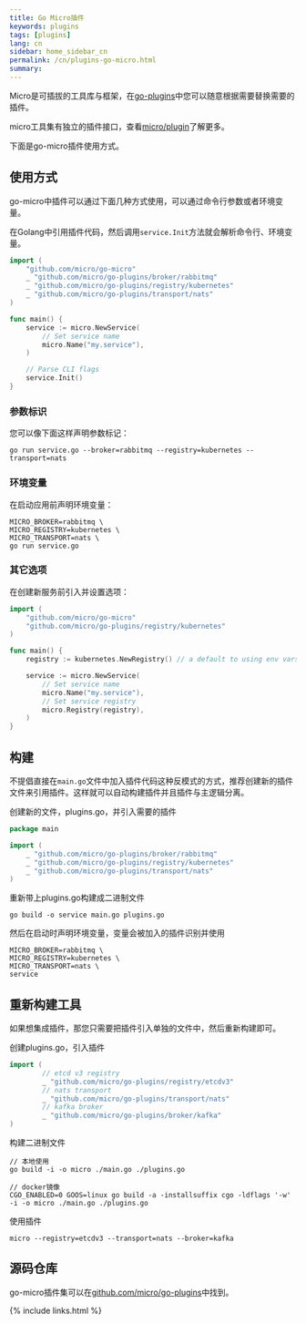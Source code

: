 ```yaml
---
title: Go Micro插件
keywords: plugins
tags: [plugins]
lang: cn
sidebar: home_sidebar_cn
permalink: /cn/plugins-go-micro.html
summary: 
---
```


Micro是可插拔的工具库与框架，在[go-plugins](https://github.com/micro/go-plugins)中您可以随意根据需要替换需要的插件。

micro工具集有独立的插件接口，查看[micro/plugin](https://github.com/micro/micro/tree/master/plugin)了解更多。

下面是go-micro插件使用方式。

## 使用方式

go-micro中插件可以通过下面几种方式使用，可以通过命令行参数或者环境变量。

在Golang中引用插件代码，然后调用`service.Init`方法就会解析命令行、环境变量。

```go
import (
	"github.com/micro/go-micro"
	_ "github.com/micro/go-plugins/broker/rabbitmq"
	_ "github.com/micro/go-plugins/registry/kubernetes"
	_ "github.com/micro/go-plugins/transport/nats"
)

func main() {
	service := micro.NewService(
		// Set service name
		micro.Name("my.service"),
	)

	// Parse CLI flags
	service.Init()
}
```

### 参数标识

您可以像下面这样声明参数标记：

```shell
go run service.go --broker=rabbitmq --registry=kubernetes --transport=nats
```

### 环境变量

在启动应用前声明环境变量：

```
MICRO_BROKER=rabbitmq \
MICRO_REGISTRY=kubernetes \ 
MICRO_TRANSPORT=nats \ 
go run service.go
```

### 其它选项

在创建新服务前引入并设置选项：

```go
import (
	"github.com/micro/go-micro"
	"github.com/micro/go-plugins/registry/kubernetes"
)

func main() {
	registry := kubernetes.NewRegistry() // a default to using env vars for master API

	service := micro.NewService(
		// Set service name
		micro.Name("my.service"),
		// Set service registry
		micro.Registry(registry),
	)
}
```

## 构建

不提倡直接在`main.go`文件中加入插件代码这种反模式的方式，推荐创建新的插件文件来引用插件。这样就可以自动构建插件并且插件与主逻辑分离。

创建新的文件，plugins.go，并引入需要的插件

```go
package main

import (
	_ "github.com/micro/go-plugins/broker/rabbitmq"
	_ "github.com/micro/go-plugins/registry/kubernetes"
	_ "github.com/micro/go-plugins/transport/nats"
)
```

重新带上plugins.go构建成二进制文件

```shell
go build -o service main.go plugins.go
```

然后在启动时声明环境变量，变量会被加入的插件识别并使用

```shell
MICRO_BROKER=rabbitmq \
MICRO_REGISTRY=kubernetes \
MICRO_TRANSPORT=nats \
service
```

## 重新构建工具

如果想集成插件，那您只需要把插件引入单独的文件中，然后重新构建即可。

创建plugins.go，引入插件

```go
import (
        // etcd v3 registry
        _ "github.com/micro/go-plugins/registry/etcdv3"
        // nats transport
        _ "github.com/micro/go-plugins/transport/nats"
        // kafka broker
        _ "github.com/micro/go-plugins/broker/kafka"
)
```

构建二进制文件

```shell
// 本地使用
go build -i -o micro ./main.go ./plugins.go

// docker镜像
CGO_ENABLED=0 GOOS=linux go build -a -installsuffix cgo -ldflags '-w' -i -o micro ./main.go ./plugins.go
```

使用插件

```shell
micro --registry=etcdv3 --transport=nats --broker=kafka
```

## 源码仓库

go-micro插件集可以在[github.com/micro/go-plugins](https://github.com/micro/go-plugins)中找到。

{% include links.html %}
